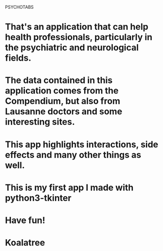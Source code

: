 PSYCHOTABS

# That's an application that can help health professionals, particularly in the psychiatric and neurological fields. 
# The data contained in this application comes from the Compendium, but also from Lausanne doctors and some interesting sites.
# This app highlights interactions, side effects and many other things as well.

# This is my first app I made with python3-tkinter

# Have fun!

# Koalatree
